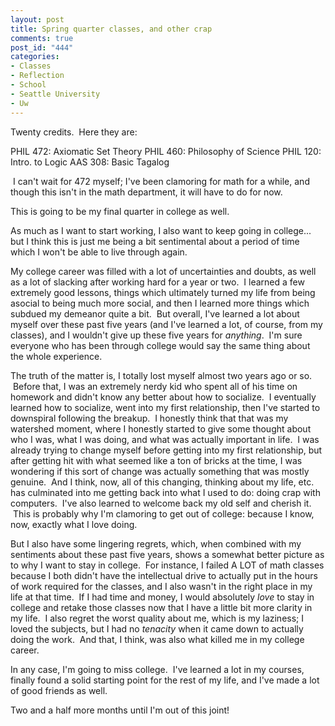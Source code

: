 ```yaml
--- 
layout: post
title: Spring quarter classes, and other crap
comments: true
post_id: "444"
categories:
- Classes
- Reflection
- School
- Seattle University
- Uw
---
```

Twenty credits.  Here they are:

PHIL 472: Axiomatic Set Theory
PHIL 460: Philosophy of Science
PHIL 120: Intro. to Logic
AAS 308: Basic Tagalog

 I can't wait for 472 myself; I've been clamoring for math for a while, and though this isn't in the math department, it will have to do for now.

This is going to be my final quarter in college as well.

As much as I want to start working, I also want to keep going in college... but I think this is just me being a bit sentimental about a period of time which I won't be able to live through again.

My college career was filled with a lot of uncertainties and doubts, as well as a lot of slacking after working hard for a year or two.  I learned a few extremely good lessons, things which ultimately turned my life from being asocial to being much more social, and then I learned more things which subdued my demeanor quite a bit.  But overall, I've learned a lot about myself over these past five years (and I've learned a lot, of course, from my classes), and I wouldn't give up these five years for <em>anything</em>.  I'm sure everyone who has been through college would say the same thing about the whole experience.

The truth of the matter is, I totally lost myself almost two years ago or so.  Before that, I was an extremely nerdy kid who spent all of his time on homework and didn't know any better about how to socialize.  I eventually learned how to socialize, went into my first relationship, then I've started to downspiral following the breakup.  I honestly think that that was my watershed moment, where I honestly started to give some thought about who I was, what I was doing, and what was actually important in life.  I was already trying to change myself before getting into my first relationship, but after getting hit with what seemed like a ton of bricks at the time, I was wondering if this sort of change was actually something that was mostly genuine.  And I think, now, all of this changing, thinking about my life, etc. has culminated into me getting back into what I used to do: doing crap with computers.  I've also learned to welcome back my old self and cherish it.  This is probably why I'm clamoring to get out of college: because I know, now, exactly what I love doing.

But I also have some lingering regrets, which, when combined with my sentiments about these past five years, shows a somewhat better picture as to why I want to stay in college.  For instance, I failed A LOT of math classes because I both didn't have the intellectual drive to actually put in the hours of work required for the classes, and I also wasn't in the right place in my life at that time.  If I had time and money, I would absolutely <em>love</em> to stay in college and retake those classes now that I have a little bit more clarity in my life.  I also regret the worst quality about me, which is my laziness; I loved the subjects, but I had no <em>tenacity</em> when it came down to actually doing the work.  And that, I think, was also what killed me in my college career.

In any case, I'm going to miss college.  I've learned a lot in my courses, finally found a solid starting point for the rest of my life, and I've made a lot of good friends as well.

Two and a half more months until I'm out of this joint!
